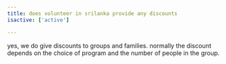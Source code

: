 ```yaml
---
title: does volunteer in srilanka provide any discounts
isactive: ['active']

---
```

yes, we do give discounts to groups and families. normally the discount depends on the choice of program and the number of people in the group.